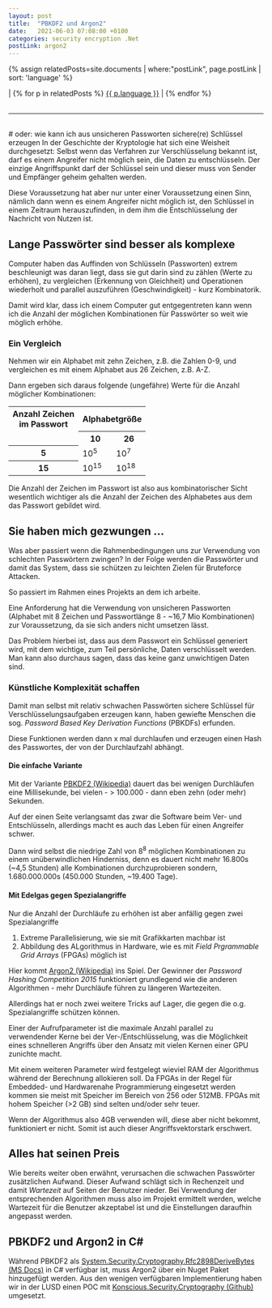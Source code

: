 ```yaml
---
layout: post
title:  "PBKDF2 und Argon2"
date:   2021-06-03 07:08:00 +0100
categories: security encryption .Net
postLink: argon2
---
```

{% assign relatedPosts=site.documents | where:"postLink", page.postLink | sort: 'language' %}

<div class="language">
|
    {% for p in relatedPosts %}
      <a class="{{ p.language }}" href="{{ site.base-url }}{{ p.url }}">{{ p.language }}</a> |
    {% endfor %}
</div><br/>
<hr>
<br/>
# oder: wie kann ich aus unsicheren Passworten sichere(re) Schlüssel erzeugen
In der Geschichte der Kryptologie hat sich eine Weisheit durchgesetzt: Selbst wenn das Verfahren zur Verschlüsselung bekannt ist, darf es einem Angreifer nicht möglich sein, die Daten zu entschlüsseln.
Der einzige Angriffspunkt darf der Schlüssel sein und dieser muss von Sender und Empfänger geheim gehalten werden.

Diese Voraussetzung hat aber nur unter einer Voraussetzung einen Sinn, nämlich dann wenn es einem Angreifer nicht möglich ist, den Schlüssel in einem Zeitraum herauszufinden, in dem ihm die Entschlüsselung der Nachricht von Nutzen ist.

## Lange Passwörter sind besser als komplexe
Computer haben das Auffinden von Schlüsseln (Passworten) extrem beschleunigt was daran liegt, dass sie gut darin sind zu zählen (Werte zu erhöhen), zu vergleichen (Erkennung von Gleichheit) und Operationen wiederholt und parallel auszuführen (Geschwindigkeit) - kurz Kombinatorik.

Damit wird klar, dass ich einem Computer gut entgegentreten kann wenn ich die Anzahl der möglichen Kombinationen für Passwörter so weit wie möglich erhöhe.

### Ein Vergleich
Nehmen wir ein Alphabet mit zehn Zeichen, z.B. die Zahlen 0-9, und vergleichen es mit einem Alphabet aus 26 Zeichen, z.B. A-Z.

Dann ergeben sich daraus folgende (ungefähre) Werte für die Anzahl möglicher Kombinationen:

<table>
    <tr><th>Anzahl Zeichen</br>im Passwort</th><th colspan="2">Alphabetgröße</th></tr>
    <tr><td></td><th>10</th><th>26</th</tr>
    <tr><th>5</th><td>10<sup>5</sup></td><td>10<sup>7</sup></td</tr>
    <tr><th>15</th><td>10<sup>15</sup></td><td>10<sup>18</sup></td</tr>
</table>

Die Anzahl der Zeichen im Passwort ist also aus kombinatorischer Sicht wesentlich wichtiger als die Anzahl der Zeichen des Alphabetes aus dem das Passwort gebildet wird.

## Sie haben mich gezwungen ...
Was aber passiert wenn die Rahmenbedingungen uns zur Verwendung von schlechten Passwörtern zwingen? In der Folge werden die Passwörter und damit das System, dass sie schützen zu leichten Zielen für Bruteforce Attacken.

So passiert im Rahmen eines Projekts an dem ich arbeite.

Eine Anforderung hat die Verwendung von unsicheren Passworten (Alphabet mit 8 Zeichen und Passwortlänge 8 - ~16,7 Mio Kombinationen) zur Voraussetzung, da sie sich anders nicht umsetzen lässt.

Das Problem hierbei ist, dass aus dem Passwort ein Schlüssel generiert wird, mit dem wichtige, zum Teil persönliche, Daten verschlüsselt werden. Man kann also durchaus sagen, dass das keine ganz unwichtigen Daten sind.

### Künstliche Komplexität schaffen
Damit man selbst mit relativ schwachen Passwörten sichere Schlüssel für Verschlüsselungsaufgaben erzeugen kann, haben gewiefte Menschen die sog. _Password Based Key Derivation Functions_ (PBKDFs) erfunden.

Diese Funktionen werden dann x mal durchlaufen und erzeugen einen Hash des Passwortes, der von der Durchlaufzahl abhängt.

#### Die einfache Variante
Mit der Variante [PBKDF2 (Wikipedia)](https://de.wikipedia.org/wiki/PBKDF2) dauert das bei wenigen Durchläufen eine Millisekunde, bei vielen - > 100.000 - dann eben zehn (oder mehr) Sekunden.

Auf der einen Seite verlangsamt das zwar die Software beim Ver- und Entschlüsseln, allerdings macht es auch das Leben für einen Angreifer schwer.

Dann wird selbst die niedrige Zahl von 8<sup>8</sup> möglichen Kombinationen zu einem unüberwindlichen Hinderniss, denn es dauert nicht mehr 16.800s (~4,5 Stunden) alle Kombinationen durchzuprobieren sondern, 1.680.000.000s (450.000 Stunden, ~19.400 Tage).

#### Mit Edelgas gegen Spezialangriffe
Nur die Anzahl der Durchläufe zu erhöhen ist aber anfällig gegen zwei Spezialangriffe
1. Extreme Parallelisierung, wie sie mit Grafikkarten machbar ist
2. Abbildung des ALgorithmus in Hardware, wie es mit _Field Prgrammable Grid Arrays_ (FPGAs) möglich ist

Hier kommt [Argon2 (Wikipedia)](https://de.wikipedia.org/wiki/Argon2) ins Spiel. Der Gewinner der _Password Hashing Competition 2015_ funktioniert grundlegend wie die anderen Algorithmen - mehr Durchläufe führen zu längeren Wartezeiten.

Allerdings hat er noch zwei weitere Tricks auf Lager, die gegen die o.g. Spezialangriffe schützen können.

Einer der Aufrufparameter ist die maximale Anzahl parallel zu verwendender Kerne bei der Ver-/Entschlüsselung, was die Möglichkeit eines schnelleren Angriffs über den Ansatz mit vielen Kernen einer GPU zunichte macht.

Mit einem weiteren Parameter wird festgelegt wieviel RAM der Algorithmus während der Berechnung allokieren soll.
Da FPGAs in der Regel für Embedded- und Hardwarenahe Programmierung eingesetzt werden kommen sie meist mit Speicher im Bereich von 256 oder 512MB. FPGAs mit hohem Speicher (>2 GB) sind selten und/oder sehr teuer.

Wenn der Algorithmus also 4GB verwenden will, diese aber nicht bekommt, funktioniert er nicht. Somit ist auch dieser Angriffsvektorstark erschwert.

## Alles hat seinen Preis
Wie bereits weiter oben erwähnt, verursachen die schwachen Passwörter zusätzlichen Aufwand. Dieser Aufwand schlägt sich in Rechenzeit und damit _Wartezeit_ auf Seiten der Benutzer nieder.
Bei Verwendung der entsprechenden Algorithmen muss also im Projekt ermittelt werden, welche Wartezeit für die Benutzer akzeptabel ist und die Einstellungen daraufhin angepasst werden.

## PBKDF2 und Argon2 in C#
Während PBKDF2 als [System.Security.Cryptography.Rfc2898DeriveBytes (MS Docs)](https://docs.microsoft.com/en-us/dotnet/api/system.security.cryptography.rfc2898derivebytes?view=net-5.0) in C# verfügbar ist, muss Argon2 über ein Nuget Paket hinzugefügt werden. Aus den wenigen verfügbaren Implementierung haben wir in der LUSD einen POC mit [Konscious.Security.Cryptography (Github)](https://github.com/kmaragon/Konscious.Security.Cryptography) umgesetzt.


